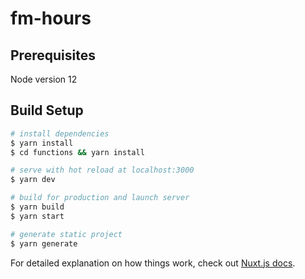 # fm-hours

## Prerequisites
Node version 12

## Build Setup

```bash
# install dependencies
$ yarn install
$ cd functions && yarn install

# serve with hot reload at localhost:3000
$ yarn dev

# build for production and launch server
$ yarn build
$ yarn start

# generate static project
$ yarn generate
```

For detailed explanation on how things work, check out [Nuxt.js docs](https://nuxtjs.org).
